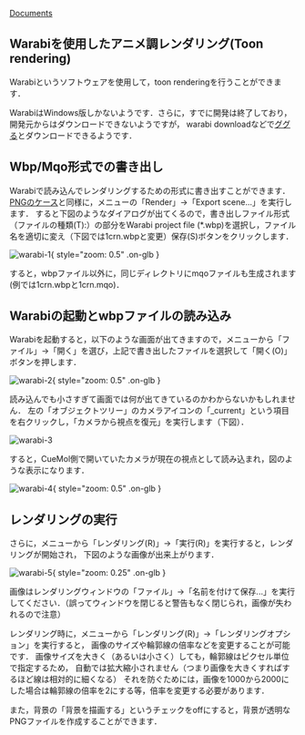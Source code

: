 [Documents](../Documents)

## Warabiを使用したアニメ調レンダリング(Toon rendering)
Warabiというソフトウェアを使用して，toon renderingを行うことができます．

WarabiはWindows版しかないようです．さらに，すでに開発は終了しており，開発元からはダウンロードできないようですが，
warabi downloadなどで[ググる](../https://www.google.co.jp/search?q=warabi+download)とダウンロードできるようです．

## Wbp/Mqo形式での書き出し
Warabiで読み込んでレンダリングするための形式に書き出すことができます．
[PNGのケース](../cuemol2/ImageExport)と同様に，メニューの「Render」→「Export scene...」を実行します．
すると下図のようなダイアログが出てくるので，書き出しファイル形式（ファイルの種類(T):）の部分をWarabi project file (*.wbp)を選択し，ファイル名を適切に変え（下図では1crn.wbpと変更）保存(S)ボタンをクリックします．


![warabi-1](../assets/images/cuemol2/WarabiExport/warabi-1.png){ style="zoom: 0.5" .on-glb }


すると，wbpファイル以外に，同じディレクトリにmqoファイルも生成されます(例では1crn.wbpと1crn.mqo)．

## Warabiの起動とwbpファイルの読み込み
Warabiを起動すると，以下のような画面が出てきますので，メニューから「ファイル」→「開く」を選び，上記で書き出したファイルを選択して「開く(O)」ボタンを押します．


![warabi-2](../assets/images/cuemol2/WarabiExport/warabi-2.png){ style="zoom: 0.5" .on-glb }


読み込んでも小さすぎて画面では何が出てきているのかわからないかもしれません．
左の「オブジェクトツリー」のカメラアイコンの「_current」という項目を右クリックし，「カメラから視点を復元」を実行します（下図）．


![warabi-3](../assets/images/cuemol2/WarabiExport/warabi-3.png)


すると，CueMol側で開いていたカメラが現在の視点として読み込まれ，図のような表示になります．


![warabi-4](../assets/images/cuemol2/WarabiExport/warabi-4.png){ style="zoom: 0.5" .on-glb }


## レンダリングの実行

さらに，メニューから「レンダリング(R)」→「実行(R)」を実行すると，レンダリングが開始され，
下図のような画像が出来上がります．


![warabi-5](../assets/images/cuemol2/WarabiExport/warabi-5.png){ style="zoom: 0.25" .on-glb }


画像はレンダリングウィンドウの「ファイル」→「名前を付けて保存...」を実行してください．（誤ってウィンドウを閉じると警告もなく閉じられ，画像が失われるので注意）

レンダリング時に，メニューから「レンダリング(R)」→「レンダリングオプション」を実行すると，
画像のサイズや輪郭線の倍率などを変更することが可能です．
画像サイズを大きく（あるいは小さく）しても，輪郭線はピクセル単位で指定するため，
自動では拡大縮小されません（つまり画像を大きくすればするほど線は相対的に細くなる）
それを防ぐためには，画像を1000から2000にした場合は輪郭線の倍率を2にする等，倍率を変更する必要があります．

また，背景の「背景を描画する」というチェックをoffにすると，背景が透明なPNGファイルを作成することができます．
